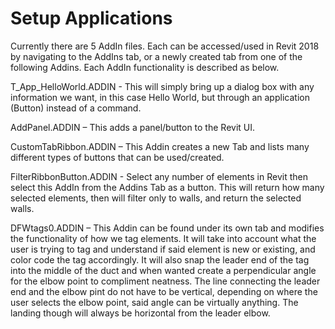 
# Setup Applications

Currently there are 5 AddIn files. Each can be accessed/used in Revit 2018 by navigating to the AddIns tab, or a newly created tab from one of the following Addins. Each AddIn functionality is described as below.

T_App_HelloWorld.ADDIN - This will simply bring up a dialog box with any information we want, in this case Hello World, but through an application (Button) instead of a command.

AddPanel.ADDIN – This adds a panel/button to the Revit UI.

CustomTabRibbon.ADDIN – This Addin creates a new Tab and lists many different types of buttons that can be used/created.

FilterRibbonButton.ADDIN - Select any number of elements in Revit then select this AddIn from the Addins Tab as a button. This will return how many selected elements, then will filter only to walls, and return the selected walls.

DFWtags0.ADDIN – This Addin can be found under its own tab and modifies the functionality of how we tag elements. It will take into account what the user is trying to tag and understand if said element is new or existing, and color code the tag accordingly. It will also snap the leader end of the tag into the middle of the duct and when wanted create a perpendicular angle for the elbow point to compliment neatness. The line connecting the leader end and the elbow pint do not have to be vertical, depending on where the user selects the elbow point, said angle can be virtually anything. The landing though will always be horizontal from the leader elbow. 
